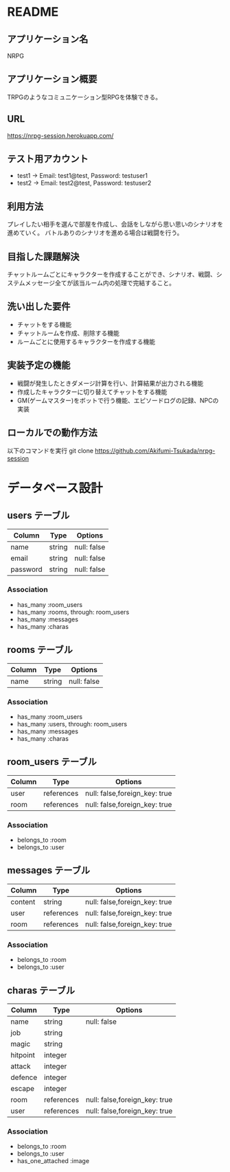 # README

## アプリケーション名
NRPG

## アプリケーション概要
TRPGのようなコミュニケーション型RPGを体験できる。

## URL
https://nrpg-session.herokuapp.com/

## テスト用アカウント
- test1 → Email: test1@test, Password: testuser1
- test2 → Email: test2@test, Password: testuser2

## 利用方法
プレイしたい相手を選んで部屋を作成し、会話をしながら思い思いのシナリオを進めていく。
バトルありのシナリオを進める場合は戦闘を行う。

## 目指した課題解決
チャットルームごとにキャラクターを作成することができ、シナリオ、戦闘、システムメッセージ全てが該当ルーム内の処理で完結すること。

## 洗い出した要件
- チャットをする機能
- チャットルームを作成、削除する機能
- ルームごとに使用するキャラクターを作成する機能

## 実装予定の機能
- 戦闘が発生したときダメージ計算を行い、計算結果が出力される機能
- 作成したキャラクターに切り替えてチャットをする機能
- GM(ゲームマスター)をボットで行う機能、エピソードログの記録、NPCの実装

## ローカルでの動作方法
以下のコマンドを実行
git clone https://github.com/Akifumi-Tsukada/nrpg-session

# データベース設計

## users テーブル

| Column    | Type    | Options     |
| --------  | ------  | ----------- |
| name      | string  | null: false |
| email     | string  | null: false |
| password  | string  | null: false |

### Association

- has_many :room_users
- has_many :rooms, through: room_users
- has_many :messages
- has_many :charas

## rooms テーブル

| Column    | Type    | Options     |
| --------  | ------  | ----------- |
| name      | string  | null: false |

### Association

- has_many :room_users
- has_many :users, through: room_users
- has_many :messages 
- has_many :charas

## room_users テーブル

| Column    | Type       | Options                       |
| --------  | ---------- | ----------------------------- |
| user      | references | null: false,foreign_key: true |
| room      | references | null: false,foreign_key: true |

### Association

- belongs_to :room
- belongs_to :user

## messages テーブル

| Column    | Type       | Options                       |
| --------  | ---------- | ----------------------------- |
| content   | string     | null: false,foreign_key: true |
| user      | references | null: false,foreign_key: true |
| room      | references | null: false,foreign_key: true |

### Association

- belongs_to :room
- belongs_to :user

## charas テーブル

| Column    | Type       | Options                       |
| --------  | ---------- | ----------------------------- |
| name      | string     | null: false                   |
| job       | string     |                               |
| magic     | string     |                               |
| hitpoint  | integer    |                               |
| attack    | integer    |                               |
| defence   | integer    |                               |
| escape    | integer    |                               |
| room      | references | null: false,foreign_key: true |
| user      | references | null: false,foreign_key: true |

### Association

- belongs_to :room
- belongs_to :user
- has_one_attached :image
